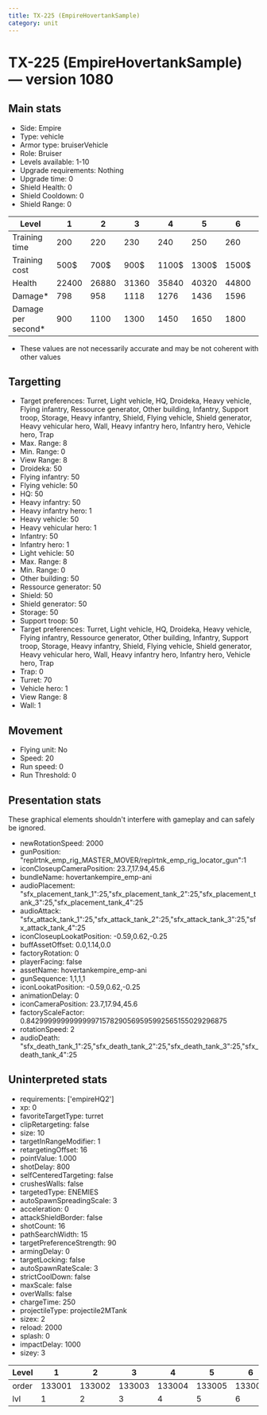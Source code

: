 ```yaml
---
title: TX-225 (EmpireHovertankSample)
category: unit
---
```


# TX-225 (EmpireHovertankSample) — version 1080

## Main stats

  * Side: Empire
  * Type: vehicle
  * Armor type: bruiserVehicle
  * Role: Bruiser
  * Levels available: 1-10
  * Upgrade requirements: Nothing
  * Upgrade time: 0
  * Shield Health: 0
  * Shield Cooldown: 0
  * Shield Range: 0

|Level             |1    |2    |3    |4    |5    |6    |7    |8    |9    |10   |
|------------------|-----|-----|-----|-----|-----|-----|-----|-----|-----|-----|
|Training time     |200  |220  |230  |240  |250  |260  |270  |280  |290  |300  |
|Training cost     |500$ |700$ |900$ |1100$|1300$|1500$|1700$|2000$|2100$|2300$|
|Health            |22400|26880|31360|35840|40320|44800|49280|53760|58240|67200|
|Damage*           |798  |958  |1118 |1276 |1436 |1596 |1756 |1915 |2075 |2395 |
|Damage per second*|900  |1100 |1300 |1450 |1650 |1800 |2000 |2200 |2350 |2750 |

* These values are not necessarily accurate and may be not coherent with other values

## Targetting

  * Target preferences: Turret, Light vehicle, HQ, Droideka, Heavy vehicle, Flying infantry, Ressource generator, Other building, Infantry, Support troop, Storage, Heavy infantry, Shield, Flying vehicle, Shield generator, Heavy vehicular hero, Wall, Heavy infantry hero, Infantry hero, Vehicle hero, Trap
  * Max. Range: 8
  * Min. Range: 0
  * View Range: 8
  * Droideka: 50
  * Flying infantry: 50
  * Flying vehicle: 50
  * HQ: 50
  * Heavy infantry: 50
  * Heavy infantry hero: 1
  * Heavy vehicle: 50
  * Heavy vehicular hero: 1
  * Infantry: 50
  * Infantry hero: 1
  * Light vehicle: 50
  * Max. Range: 8
  * Min. Range: 0
  * Other building: 50
  * Ressource generator: 50
  * Shield: 50
  * Shield generator: 50
  * Storage: 50
  * Support troop: 50
  * Target preferences: Turret, Light vehicle, HQ, Droideka, Heavy vehicle, Flying infantry, Ressource generator, Other building, Infantry, Support troop, Storage, Heavy infantry, Shield, Flying vehicle, Shield generator, Heavy vehicular hero, Wall, Heavy infantry hero, Infantry hero, Vehicle hero, Trap
  * Trap: 0
  * Turret: 70
  * Vehicle hero: 1
  * View Range: 8
  * Wall: 1

## Movement

  * Flying unit: No
  * Speed: 20
  * Run speed: 0
  * Run Threshold: 0

## Presentation stats

These graphical elements shouldn't interfere with gameplay and can safely be ignored.

  * newRotationSpeed: 2000
  * gunPosition: "replrtnk_emp_rig_MASTER_MOVER/replrtnk_emp_rig_locator_gun":1
  * iconCloseupCameraPosition: 23.7,17.94,45.6
  * bundleName: hovertankempire_emp-ani
  * audioPlacement: "sfx_placement_tank_1":25,"sfx_placement_tank_2":25,"sfx_placement_tank_3":25,"sfx_placement_tank_4":25
  * audioAttack: "sfx_attack_tank_1":25,"sfx_attack_tank_2":25,"sfx_attack_tank_3":25,"sfx_attack_tank_4":25
  * iconCloseupLookatPosition: -0.59,0.62,-0.25
  * buffAssetOffset: 0.0,1.14,0.0
  * factoryRotation: 0
  * playerFacing: false
  * assetName: hovertankempire_emp-ani
  * gunSequence: 1,1,1,1
  * iconLookatPosition: -0.59,0.62,-0.25
  * animationDelay: 0
  * iconCameraPosition: 23.7,17.94,45.6
  * factoryScaleFactor: 0.842999999999999971578290569595992565155029296875
  * rotationSpeed: 2
  * audioDeath: "sfx_death_tank_1":25,"sfx_death_tank_2":25,"sfx_death_tank_3":25,"sfx_death_tank_4":25

## Uninterpreted stats

  * requirements: ['empireHQ2']
  * xp: 0
  * favoriteTargetType: turret
  * clipRetargeting: false
  * size: 10
  * targetInRangeModifier: 1
  * retargetingOffset: 16
  * pointValue: 1.000
  * shotDelay: 800
  * selfCenteredTargeting: false
  * crushesWalls: false
  * targetedType: ENEMIES
  * autoSpawnSpreadingScale: 3
  * acceleration: 0
  * attackShieldBorder: false
  * shotCount: 16
  * pathSearchWidth: 15
  * targetPreferenceStrength: 90
  * armingDelay: 0
  * targetLocking: false
  * autoSpawnRateScale: 3
  * strictCoolDown: false
  * maxScale: false
  * overWalls: false
  * chargeTime: 250
  * projectileType: projectile2MTank
  * sizex: 2
  * reload: 2000
  * splash: 0
  * impactDelay: 1000
  * sizey: 3

|Level|1     |2     |3     |4     |5     |6     |7     |8     |9     |10    |
|-----|------|------|------|------|------|------|------|------|------|------|
|order|133001|133002|133003|133004|133005|133006|133007|133008|133009|133010|
|lvl  |1     |2     |3     |4     |5     |6     |7     |8     |9     |10    |

